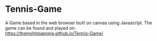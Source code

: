 # Tennis-Game
A Game based in the web browser built on canvas using Javascript.
The game can be found and played on: https://themohitpapneja.github.io/Tennis-Game/
